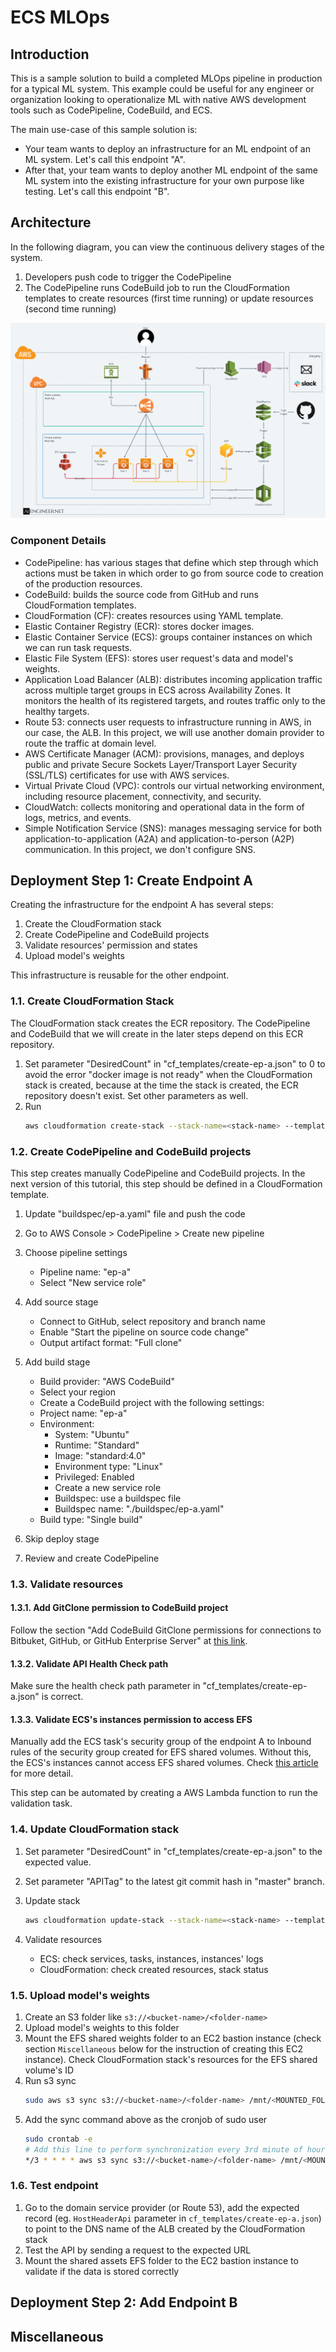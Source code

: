 # ECS MLOps

## Introduction

This is a sample solution to build a completed MLOps pipeline in production for a typical ML system. This example could be useful for any engineer or organization looking to operationalize ML with native AWS development tools such as CodePipeline, CodeBuild, and ECS.

The main use-case of this sample solution is:

- Your team wants to deploy an infrastructure for an ML endpoint of an ML system. Let's call this endpoint "A".
- After that, your team wants to deploy another ML endpoint of the same ML system into the existing infrastructure for your own purpose like testing. Let's call this endpoint "B".

## Architecture

In the following diagram, you can view the continuous delivery stages of the system.

1. Developers push code to trigger the CodePipeline
1. The CodePipeline runs CodeBuild job to run the CloudFormation templates to create resources (first time running) or update resources (second time running)

![architecture][architecture]

### Component Details

- CodePipeline: has various stages that define which step through which actions must be taken in which order to go from source code to creation of the production resources.
- CodeBuild: builds the source code from GitHub and runs CloudFormation templates.
- CloudFormation (CF): creates resources using YAML template.
- Elastic Container Registry (ECR): stores docker images.
- Elastic Container Service (ECS): groups container instances on which we can run task requests.
- Elastic File System (EFS): stores user request's data and model's weights.
- Application Load Balancer (ALB): distributes incoming application traffic across multiple target groups in ECS across Availability Zones. It monitors the health of its registered targets, and routes traffic only to the healthy targets.
- Route 53: connects user requests to infrastructure running in AWS, in our case, the ALB. In this project, we will use another domain provider to route the traffic at domain level.
- AWS Certificate Manager (ACM): provisions, manages, and deploys public and private Secure Sockets Layer/Transport Layer Security (SSL/TLS) certificates for use with AWS services.
- Virtual Private Cloud (VPC): controls our virtual networking environment, including resource placement, connectivity, and security.
- CloudWatch: collects monitoring and operational data in the form of logs, metrics, and events.
- Simple Notification Service (SNS): manages messaging service for both application-to-application (A2A) and application-to-person (A2P) communication. In this project, we don't configure SNS.

## Deployment Step 1: Create Endpoint A

Creating the infrastructure for the endpoint A has several steps:

1. Create the CloudFormation stack
1. Create CodePipeline and CodeBuild projects
1. Validate resources' permission and states
1. Upload model's weights

This infrastructure is reusable for the other endpoint.

### 1.1. Create CloudFormation Stack

The CloudFormation stack creates the ECR repository. The CodePipeline and CodeBuild that we will create in the later steps depend on this ECR repository.

1. Set parameter "DesiredCount" in "cf_templates/create-ep-a.json" to 0 to avoid the error "docker image is not ready" when the CloudFormation stack is created, because at the time the stack is created, the ECR repository doesn't exist. Set other parameters as well.
1. Run
   ```bash
   aws cloudformation create-stack --stack-name=<stack-name> --template-body file://cf_templates/create-ep-a.yaml --parameters file://cf_templates/create-ep-a.json --capabilities CAPABILITY_NAMED_IAM
   ```

### 1.2. Create CodePipeline and CodeBuild projects

This step creates manually CodePipeline and CodeBuild projects. In the next version of this tutorial, this step should be defined in a CloudFormation template.

1. Update "buildspec/ep-a.yaml" file and push the code
1. Go to AWS Console > CodePipeline > Create new pipeline
1. Choose pipeline settings

   - Pipeline name: "ep-a"
   - Select "New service role"

1. Add source stage

   - Connect to GitHub, select repository and branch name
   - Enable "Start the pipeline on source code change"
   - Output artifact format: "Full clone"

1. Add build stage

   - Build provider: "AWS CodeBuild"
   - Select your region
   - Create a CodeBuild project with the following settings:
   - Project name: "ep-a"
   - Environment:
     - System: "Ubuntu"
     - Runtime: "Standard"
     - Image: "standard:4.0"
     - Environment type: "Linux"
     - Privileged: Enabled
     - Create a new service role
     - Buildspec: use a buildspec file
     - Buildspec name: "./buildspec/ep-a.yaml"
   - Build type: "Single build"

1. Skip deploy stage
1. Review and create CodePipeline

### 1.3. Validate resources

#### 1.3.1. Add GitClone permission to CodeBuild project

Follow the section "Add CodeBuild GitClone permissions for connections to Bitbuket, GitHub, or GitHub Enterprise Server" at [this link](https://docs.aws.amazon.com/codepipeline/latest/userguide/troubleshooting.html#codebuild-role-connections).

#### 1.3.2. Validate API Health Check path

Make sure the health check path parameter in "cf_templates/create-ep-a.json" is correct.

#### 1.3.3. Validate ECS's instances permission to access EFS

Manually add the ECS task's security group of the endpoint A to Inbound rules of the security group created for EFS shared volumes. Without this, the ECS's instances cannot access EFS shared volumes. Check [this article](https://forums.aws.amazon.com/thread.jspa?threadID=321135) for more detail.

This step can be automated by creating a AWS Lambda function to run the validation task.

### 1.4. Update CloudFormation stack

1. Set parameter "DesiredCount" in "cf_templates/create-ep-a.json" to the expected value.
1. Set parameter "APITag" to the latest git commit hash in "master" branch.
1. Update stack

   ```bash
   aws cloudformation update-stack --stack-name=<stack-name> --template-body file://cf_templates/create-ep-a.yaml --parameters file://cf_templates/create-ep-a.json --capabilities CAPABILITY_NAMED_IAM
   ```

1. Validate resources
   - ECS: check services, tasks, instances, instances' logs
   - CloudFormation: check created resources, stack status

### 1.5. Upload model's weights

1. Create an S3 folder like `s3://<bucket-name>/<folder-name>`
1. Upload model's weights to this folder
1. Mount the EFS shared weights folder to an EC2 bastion instance (check section `Miscellaneous` below for the instruction of creating this EC2 instance). Check CloudFormation stack's resources for the EFS shared volume's ID
1. Run s3 sync
   ```bash
   sudo aws s3 sync s3://<bucket-name>/<folder-name> /mnt/<MOUNTED_FOLDER> --delete
   ```
1. Add the sync command above as the cronjob of sudo user
   ```bash
   sudo crontab -e
   # Add this line to perform synchronization every 3rd minute of hour
   */3 * * * * aws s3 sync s3://<bucket-name>/<folder-name> /mnt/<MOUNTED_FOLDER> --delete
   ```

### 1.6. Test endpoint

1. Go to the domain service provider (or Route 53), add the expected record (eg. `HostHeaderApi` parameter in `cf_templates/create-ep-a.json`) to point to the DNS name of the ALB created by the CloudFormation stack
1. Test the API by sending a request to the expected URL
1. Mount the shared assets EFS folder to the EC2 bastion instance to validate if the data is stored correctly

## Deployment Step 2: Add Endpoint B

## Miscellaneous

<!-- MARKDOWN LINKS & IMAGES -->

[architecture]: /assets/images/architecture.png
